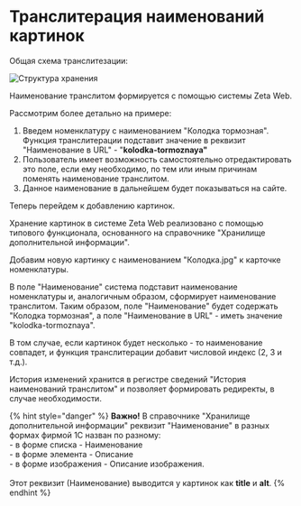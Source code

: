 # Транслитерация наименований картинок

Общая схема транслитезации:

![Структура хранения](<../../.gitbook/assets/image (53).png>)

Наименование транслитом формируется с помощью системы Zeta Web.&#x20;

Рассмотрим более детально на примере:

1. Введем номенклатуру с наименованием "Колодка тормозная". Функция транслитерации подставит значение в реквизит "Наименование в URL" - "**kolodka-tormoznaya"**
2. Пользователь имеет возможность самостоятельно отредактировать это поле, если ему необходимо, по тем или иным причинам поменять наименование транслитом.
3. Данное наименование в дальнейшем будет показываться на сайте.

Теперь перейдем к добавлению картинок.&#x20;

Хранение картинок в системе Zeta Web реализовано с помощью типового функционала, основанного на справочнике "Хранилище дополнительной информации".&#x20;

Добавим новую картинку с наименованием "Колодка.jpg" к карточке номенклатуры.&#x20;

В поле "Наименование" система подставит наименование номенклатуры и, аналогичным образом, сформирует наименование транслитом. Таким образом, поле "Наименование" будет содержать "Колодка тормозная", а поле "Наименование в URL" - иметь значение "kolodka-tormoznaya".

В том случае, если картинок будет несколько - то наименование совпадет, и функция транслитерации добавит числовой индекс (2, 3 и т.д.).

История изменений хранится в регистре сведений "История наименований транслитом" и позволяет формировать редиректы, в случае необходимости.

{% hint style="danger" %}
**Важно!** В справочнике "Хранилище дополнительной информации" реквизит "Наименование" в разных формах фирмой 1С назван по разному:\
\- в форме списка - Наименование\
\- в форме элемента - Описание\
\- в форме изображения - Описание изображения.\
\
Этот реквизит (Наименование) выводится у картинок как **title** и **alt**.
{% endhint %}
